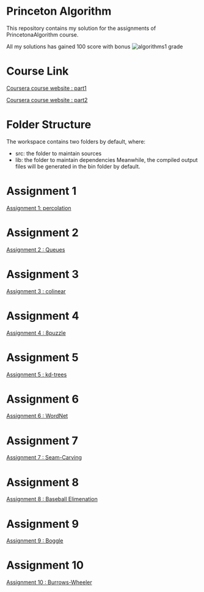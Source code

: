 # Princeton Algorithm

This repository contains my solution for the assignments of  PrincetonaAlgorithm course.

All my solutions has gained 100 score with bonus
![algorithms1 grade](https://github.com/pythongong/images/blob/main/image.png)

# Course Link
[Coursera course website : part1](https://www.coursera.org/learn/algorithms-part1/home/welcome)

[Coursera course website : part2](https://www.coursera.org/learn/algorithms-part2/home/welcome)


# Folder Structure
The workspace contains two folders by default, where:

- src: the folder to maintain sources
- lib: the folder to maintain dependencies
Meanwhile, the compiled output files will be generated in the bin folder by default.


# Assignment 1

[Assignment 1: percolation](https://coursera.cs.princeton.edu/algs4/assignments/percolation/specification.php)

# Assignment 2
[Assignment 2 : Queues](https://coursera.cs.princeton.edu/algs4/assignments/queues/specification.php) 

# Assignment 3
[Assignment 3 : colinear](https://coursera.cs.princeton.edu/algs4/assignments/collinear/specification.php)

# Assignment 4
[Assignment 4 : 8puzzle](https://coursera.cs.princeton.edu/algs4/assignments/8puzzle/specification.php)

# Assignment 5
[Assignment 5 : kd-trees](https://coursera.cs.princeton.edu/algs4/assignments/kdtree/specification.php)

# Assignment 6
[Assignment 6 : WordNet](https://coursera.cs.princeton.edu/algs4/assignments/wordnet/specification.php)

# Assignment 7
[Assignment 7 : Seam-Carving](https://coursera.cs.princeton.edu/algs4/assignments/seam/specification.php)

# Assignment 8
[Assignment 8 : Baseball Elimenation](https://coursera.cs.princeton.edu/algs4/assignments/baseball/specification.php)

# Assignment 9
[Assignment 9 : Boggle](https://coursera.cs.princeton.edu/algs4/assignments/boggle/specification.php)

# Assignment 10
[Assignment 10 : Burrows-Wheeler](https://coursera.cs.princeton.edu/algs4/assignments/burrows/specification.php)

